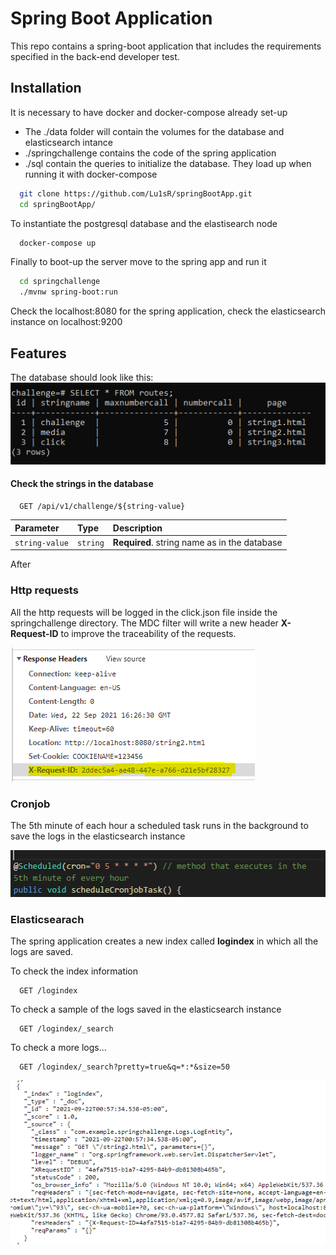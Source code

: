 # Spring Boot Application
This repo contains a spring-boot application that includes the requirements specified in the back-end developer test. 

## Installation 
It is necessary to have docker and docker-compose already set-up
- The ./data folder will contain the volumes for the database and elasticsearch intance
- ./springchallenge contains the code of the spring application
- ./sql contain the queries to initialize the database. They load up when running it with docker-compose 

```bash
  git clone https://github.com/Lu1sR/springBootApp.git
  cd springBootApp/
```
To instantiate the postgresql database and the elastisearch node
```bash
  docker-compose up
```
Finally to boot-up the server move to the spring app and run it 
```bash
  cd springchallenge
  ./mvnw spring-boot:run
```

Check the localhost:8080 for the spring application, check the elasticsearch instance on localhost:9200

## Features
The database should look like this:
![database table](./images/db.PNG)

#### Check the strings in the database

```http
  GET /api/v1/challenge/${string-value}
```

| Parameter | Type     | Description                |
| :-------- | :------- | :------------------------- |
| `string-value` | `string` | **Required**. string name as in the database |
After 

### Http requests
All the http requests will be logged in the click.json file inside the springchallenge directory. The MDC filter will write a new header **X-Request-ID** to improve the traceability of the requests.

 ![Request-ID header](./images/requestId.PNG)

### Cronjob
The 5th minute of each hour a scheduled task runs in the background to save the logs in the elasticsearch instance 

 ![cronjob code](./images/cronjob.PNG)


 ### Elasticsearach
 The spring application creates a new index called **logindex** in which all the logs are saved. 

To check the index information 
```http
  GET /logindex
```

To check a sample of the logs saved in the elasticsearch instance
```http
  GET /logindex/_search
``` 

To check a more logs...
```http
  GET /logindex/_search?pretty=true&q=*:*&size=50
``` 
 ![elastisearch result](./images/logindex.PNG)

